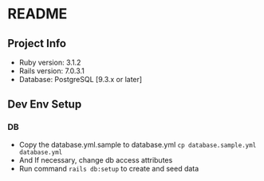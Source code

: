 # README

## Project Info
* Ruby version: 3.1.2
* Rails version: 7.0.3.1
* Database: PostgreSQL [9.3.x or later]

## Dev Env Setup
### DB
- Copy the database.yml.sample to database.yml `cp database.sample.yml database.yml`
- And If necessary, change db access attributes
- Run command `rails db:setup` to create and seed data

